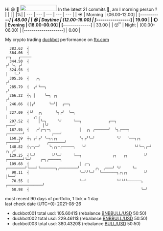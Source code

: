 Hi :smiley: :wave: <img src="https://jojoee.jojoee.com/api/utcnow" width="120" height="20">
In the latest 21 commits :bug:, am I morning person ? 
| | | | |%|
| --- | --- | --- | --- | --- |
| :sunny: | Morning | (06.00-12.00] | [*********-----------] | 48.00 |
| :satisfied: | Daytime | (12.00-18.00] | [***-----------------] | 19.00 |
| :moon: | Evening | (18.00-00.00] | [******--------------] | 33.00 |
| :sleeping: | Night | (00.00-06.00] | [--------------------] | 0.00 |

My crypto trading [duckbot](https://github.com/jojoee/duckbot) performance on [ftx.com](https://ftx.com/#a=13144711)
```
  383.63  ┤
  364.06  ┤                                                                             ╭─╮   ╭─────
  344.50  ┤                                                                            ╭╯ ╰╮ ╭╯
  324.93  ┤                                                                            │   ╰─╯
  305.36  ┤   ╭╮                                                                      ╭╯
  285.79  ┤  ╭╯╰──╮                                                                  ╭╯
  266.22  ┤╮ │    ╰─╮ ╭╮                                                            ╭╯
  246.66  ┤│╭╯      ╰─╯│  ╭──╮                                                      │
  227.09  ┤╰╯  ╭╮      ╰╮╭╯  ╰─╮                                                    │            ╭╮╭
  207.52  ┤    │╰─╮     ╰╯     ╰──╮            ╭──╮                             ╭───╯            │╰╯
  187.95  ┤   ╭╯╭─╮─╮             │  ╭╮ ╭──────╯  ╰╮╭───╮               ╭───────╯            ╭───╯
  168.39  ┼╮ ╭╯╭╯ ╰─╮╮╭╮          ╰╮╭╯╰─╯          ╰╯   ╰──╮╭╮    ╭─────╯            ╭───────╯
  148.82  ┤╮─╭─╯    ╰╮╭╮─╭─────╮   ╰╯                      ╰╯╰─╮╭─╯              ╭╮ ╭╯
  129.25  ┤╰─╯       ╰╯╰─╯     ╰──╮              ╭╮   ╭╮       ╰╯        ╭───────╯╰─╯    ╭─╮╭─────╮
  109.68  ┤                       │ ╭─╮ ╭────────╯╰───╯╰───────╮╭────────╯       ╭╮  ╭───╯ ╰╯     ╰─
   90.11  ┤                       ╰─╯╯╰─╯  ╰───────╮╭╮╭╮       ╰╯                │╰──╯
   70.55  ┤                       ╰─╯              ╰╯╰╯╰──────╮ ╭────────────────╯
   50.98  ┤                                                   ╰─╯
```
most recent 90 days of portfolio, 1 tick = 1 day<br />
last check date (UTC+0): 2021-08-26
- duckbot001 total usd: 105.6041$ (rebalance [BNBBULL/USD](https://ftx.com/trade/DOGEBULL/USD#a=13144711) 50:50)
- duckbot002 total usd: 229.4611$ (rebalance [BNBBULL/USD](https://ftx.com/trade/BNBBULL/USD#a=13144711) 50:50)
- duckbot003 total usd: 380.4320$ (rebalance [BULL/USD](https://ftx.com/trade/BULL/USD#a=13144711) 50:50)

